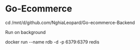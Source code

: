 # Go-Ecommerce

cd /mnt/d/github.com/NghiaLeopard/Go-ecommerce-Backend

Run on background

docker run --name rdb -d -p 6379:6379 redis
